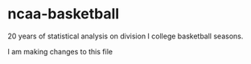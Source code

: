 # ncaa-basketball
20 years of statistical analysis on division I college basketball seasons. 

I am making changes to this file 